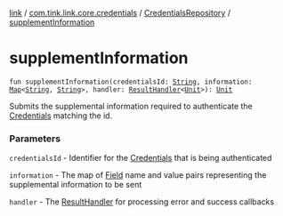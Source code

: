 [link](../../index.md) / [com.tink.link.core.credentials](../index.md) / [CredentialsRepository](index.md) / [supplementInformation](./supplement-information.md)

# supplementInformation

`fun supplementInformation(credentialsId: `[`String`](https://kotlinlang.org/api/latest/jvm/stdlib/kotlin/-string/index.html)`, information: `[`Map`](https://kotlinlang.org/api/latest/jvm/stdlib/kotlin.collections/-map/index.html)`<`[`String`](https://kotlinlang.org/api/latest/jvm/stdlib/kotlin/-string/index.html)`, `[`String`](https://kotlinlang.org/api/latest/jvm/stdlib/kotlin/-string/index.html)`>, handler: `[`ResultHandler`](../../com.tink.service.handler/-result-handler/index.md)`<`[`Unit`](https://kotlinlang.org/api/latest/jvm/stdlib/kotlin/-unit/index.html)`>): `[`Unit`](https://kotlinlang.org/api/latest/jvm/stdlib/kotlin/-unit/index.html)

Submits the supplemental information required to authenticate the [Credentials](../../com.tink.model.credentials/-credentials/index.md) matching the id.

### Parameters

`credentialsId` - Identifier for the [Credentials](../../com.tink.model.credentials/-credentials/index.md) that is being authenticated

`information` - The map of [Field](../../com.tink.model.misc/-field/index.md) name and value pairs representing the supplemental information to be sent

`handler` - The [ResultHandler](../../com.tink.service.handler/-result-handler/index.md) for processing error and success callbacks